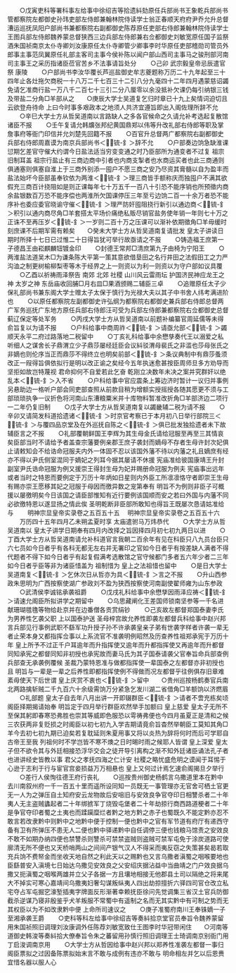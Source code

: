 <!-- { "loadSidebar": true } -->
　　○戊寅吏科等署科事左给事中徐绍吉等拾遗紏劾原任兵部尚书王象乾兵部尚书管都察院左都御史孙玮吏部左侍郎兼翰林院侍读学士翁正春顺天府府尹乔允升总督漕运巡抚凤阳户部尚书兼都察院右副都御史陈荐原任吏部右侍郎兼翰林院侍读学士王图兵部左侍郎魏养蒙总督狭西三边兵部左侍郎兼右佥都御史刘敏宽原任国子监祭酒朱国祯南京太仆寺卿刘汝康原任太仆寺卿管少卿事李时华原任吏部稽勋司管员外郎事主事范凤翼原任礼部主客司主事今侯补陈以闻户部山西司主事马之骏刑部河南司主事王之采历指诸臣莅官苦乡不法事请旨处分
　　○己卯  武宗毅皇帝忌辰遣官祭  康陵
　　○户部尚书李汝华覆长芦巡盐御史牟志夔题称万历二十九年起至三十四年止各灶拖欠商税一十八万二千七百三十二引八分九毫四十二年四月遇蒙慈诏蠲免请乞准商行盐一万八千二百七十三引二分八厘零以余没抵补欠课仍每引纳银三钱及带盐二分角□羊部从之　　○庚辰大学士吴道复乞归时章已十九上矣情词迫切且云欲登舟待命  上曰今时事多艰政本之地须人共济宜遵旨即出入阁佐理所辞不允
　　○辛巳大学士方从哲吴道南以言路缺人之多各官候命之久请允补考选起复散馆诸臣不报
　　○壬午复请允韩爌张邦纪黄国鼎郑以伟等升改礼部右侍郎等职及掌詹事府等衙门印信并允刘楚先回籍不报
　　○百官升总督两广都察院右副都御史兵部右侍郎周嘉谟为南京兵部尚书＜锍-釒＞辞不允
　　○户部奏边饷急缺淮课愆期乞差官守催大约谓今日盐法适当穷变变通之时乃臣部所为通变者不过复  祖宗旧制耳盖  祖宗行盐止有三商边商中引者也内商支掣者也水商运买者也此三商通则俱通塞则俱塞自淮上于三商外别添一囤户不愿三商之安乃尽资其膏髓以自为盈丰而盐法始坏今臣部虽奉钦依为两淮＜锍-釒＞理三商皆手额称庆而独囤户不满其欲假充三商百计挠阻如是则正课每年七十万五千一百八十引恐不能序销也所预徵内商余盐银数百万恐不能序偿也两淮所欠国课停压三年至亏边饷二百一十余万者恐不能序补也委应委官晓谕守催＜锍-釒＞理严防奸囤阻挠行新引以通边商＜锍-釒＞积引以通内商尽角□羊套搭太平场价痛绝私贩尽销官盐务使年销一年则七十万之正诛不至再压岁＜锍-釒＞一岁则二百十万之压课可以渐补依期徵角□羊毋缓时刻庶课不后期军需有赖矣　　○癸未大学士方从哲吴道南复请批发  皇太子讲读日期时所择十七日已过惟二十日得旨犹可举行故亟请之不报
　　○铸造福王庶第一子德昌王由崧麒麟钮镀金印
　　○封德王常邦□清庶第九子由椅为宁阳王
　　○两淮盐法道吴木□为谦条陈大平第一策其意欲借垦田之名行井田之法假田工之力严沟洫之制更树榆柳梨枣等木于经界之上一则资以为利一则资以为守户部如议具覆
　　○乙酉以祈祷雨泽祭告  南郊  北郊  社稷  山川风云雷雨坛  护国济民神应龙王之神  太岁之神  东岳庙收回脯□月右皿□果酒颁赐二辅臣三卓
　　○追赠原任太子少保礼部尚书兼东阁大学士赠太子太保于慎行为光禄大夫以其子中书舍人纬考满进阶也
　　○以原任都察院左副都御史许弘纲为都察院右都御史兼兵部右侍郎总督两广军务巡抚广东地方原任兵部右侍郎汪可受为兵部左侍郎兼都察院右佥都御史总督蓟辽保定等处军务
　　○丙戌大学士方从哲吴道南以前题补编纂官周延儒等未得俞旨复以为请不报
　　○户科给事中商周祚＜锍-釒＞请亟允部＜锍-釒＞蠲顺天永平二府过路落地二税留中
　　○丁亥礼科给事中余懋孳奏代王以溺爱之私听细人之谋舍长子鼎渭立少子鼎莎屡经廷臣会议紏驳渭母裴氏之非滥也莎母张氏之非嫡也则伦序当正而鼎莎不得终立也明矣前部＜锍-釒＞条议典制中有鼎莎蚤须改正一叚得旨俱依拟行是明以改正谕之矣经今五年执迷愈甚按臣周师旦多方劝导而坚拒如故岂特蔑视  君命抑何不自爱若此乞奋  乾刚立决数年未决之案并究群奸以绝乱本＜锍-釒＞入不省
　　○户科给事中官应震条上筹边济时暂计一议归并事例另悬助边一格听户部会同吏部查照从前款目稍为增额实授摇授各随其愿更不须与工部琐琐执争一议折色将河南山东漕粮粟米并十库物料暂准改折角□羊部济边二项行一二年仍复旧制
　　○戊子大学士方从哲吴道南复以蠲畿辅二税为请不报
　　○辛卯又请简发科道拾遗诸＜锍-釒＞时京官考察已于本月初八日举行部院三＜锍-釒＞与覆四品京堂及在外巡抚自陈之＜锍-釒＞俱已批发独拾遗者未下故辅臣言之不报
　　○礼部覆朝鲜国王李辉为其生母金氏请给冠服至再至三其情哀矣臣部当时不请给予者盖查宗藩要例亲郡王庶子袭封而嫡母不存者生母许封次妃俱止请敕知会不给诰命冠服夫内外一体固不忍以该国外藩不待以内藩之礼且嫡庶有经亦不得以尹氏侧室混同于嫡妃之列耳今据其屡请不休援  宪庙准给彼国康靖王升封副室尹氏诰命冠服为例又援崇王得封生母为妃并赐册命冠服为例夫  宪庙事出远年或者当时之特恩而要例定于万历十年炳如日星则内外臣工所凛凛恪守者即崇王生母有赐亦崇王愿移其妃之冠服于母因而徼异数之宠第奉有  明旨不为例则非臣子可概援以屡徼明矣今日该国之请臣部惟知有近行要例该国顺而安之若曰外国与内藩不同必欲徼特恩以遂显扬之情此俟  圣明乾断非臣部所敢知也得旨王既屡次恳请姑准给与
　　明神宗显皇帝实录卷之五百五十五
　明神宗显皇帝实录卷之五百五十六
　　万历四十五年四月乙未朔孟夏时享  太庙遣驸马万炜恭代
　　○大学士方从哲吴道南以  皇太子讲学日期奉有四月内改择之旨因择四月初七初九两日以进
　　○丁酉大学士方从哲吴道南请允补科道官言我朝二百余年有见在科臣只八九员台臣只六七员如今日者乎有各科无都无左右并无署印之官如今日者乎有按差缺人满者不得代题者不得下如今日者乎有起复假满考选散馆之官守候都门多者五六年少者二三年如今日者乎臣等非为诸臣惜盖为  祖制惜为  皇上之法祖惜也留中
　　○是日大学士吴道南复＜锍-釒＞乞休次日从哲亦为具＜锍-釒＞言之不报
　　○升山西参政朱思明为广西按察使湖广参政刘不盈为狭西按察使河南副使翟师雍为山东参政
　　○武清侯李诚铭承袭祖爵
　　○戊戌礼科给事中余懋孳因雨泽应祷＜锍-釒＞请速允阁臣所拟讲学之期留中
　　○乌思藏阐化王差国师锁南坚参等一千名进献珊瑚氆氇等物给赴京并在边番僧各贡赏绢钞
　　○己亥故左都督郑国泰妻李氏为男养性乞袭父职  上以国泰护送  圣母梓宫故允养性即袭左都督兵科给事中赵兴邦言兵部见行事例武职不繇军功升授子孙不许承袭皇亲子弟有世袭字样者许袭一辈无者止荣本身又都指挥佥事以上系流官不准袭明例昭然及历查养性祖郑承宪于万历十年  皇上所予不过正千户耳逾年而升指挥使又逾年而升都指挥使又再逾年而升都督同知承宪之都督同知非初授也承宪故而妻马氏为其子国泰请袭父官奉旨命兵部查例兵部查无承袭例覆候  圣裁乃蒙特恩准与做都指挥使一辈国泰之左都督亦非初授也且  明旨与一辈是一辈之后养性即都指挥使例不得做而况左都督乎往例俱存旧章难紊毋使天下后世谓  皇上庆赏不衷也＜锍-釒＞留中　　○贵州巡按杨鹤奏官兵南北两路擒斩贼二千九百六十余级需饷万分紧急乞发川湖二省借角□羊额饷以济燃眉
　　○礼部题  皇太子自去年八月出讲一开即辍群臣＜锍-釒＞请者不啻充栋矣顷阁臣择期揭请始奉  明旨定于四月举行群臣欢然举手加额曰  皇上慈爱  皇太子无所不至保其躬即春寒恐弗胜也崇其等威即色服恐以雩祷弗便也今四月虽夏正是清和之候三农获两非复贬损之时阁臣以初七初九入学吉期请竟俞旨杳然举朝臣工莫知其角□羊今去初七初九期已迫矣若复耽延则朱夏用事又将以炎热为辞将何时而后可学耶自古帝王至我  列祖何时不学岂皆不寒不燠之日时晹时雨之候耶人皆谓  皇上深爱  皇太子但不欲令其与外廷相接恐浮华交会之徒开导引离构之渐不知外廷诸臣诵法孔子者也进讲经史皆教以事  君父之孝抚四海之仁计安  社稷之略忧盛危明之谟闻于耳惕于心逊于志利于行与宦官宫妾损益万万相悬也  皇上又何过计焉乞速俞阁揭旦夕举行
　　○差行人侯恂往德王府行丧礼
　　○巡按贵州御史杨鹤言乌撒道里本在黔中去川南叙州府一千一百五十里而遥所设同知一员既无一事管理亦无官舍可栖土官更无一人为之弹压自土知府安云龙物故后安咀旧与安效良争官夺印日相讐杀者二十年夷人无主盗贼蠭起者二十年绑掳军丁烧毁屯堡者二十年劫掠行商西路道梗者二十年是争官夺印者蜀之土夷也而蹂躏糜烂者黔之地方黔之赤子也蜀既久不能定黔亦忍不敢言若改隶黔中则黔中之地黔中便于控制一便也黔中之官有军节道有府厅有递西守备有卫有所弹压不患无人二便也黔中驿递黔中自任调停三便也钱粮马馆责之安效良不敢不如期办纳四便也禁讐杀则讐杀可禁禁盗贼则盗贼可禁军屯免于涂炭道路可使廓清无所不便也又天桥哨两山之间间产银气汉人不得采而夷反窃之失策甚矣曷若取充兵饷不费帑金而坐收天地自然之利此天以之赐黔也又言乌撒者滇蜀之咽喉要地也臣繇普安入滇境七日始达乌撒见安效良之父安绍庆据沾益中当曲靖之门户效良据乌撒又扼滇蜀之咽喉两雄并立父子各据一方且壤地相接无他郡县土司以隔绝之将来尾大不掉实可寒心嘉靖间乌撒夷妇奢勾谋叛纵夷人四出劫掠擅折六驿四司官仓改立私宅夺占军屯掘穵濠堑插夷字牌面反形渐著幸赖抚臣徐问先觉调集三省汉土官兵防御截杀逆谋乃寝非殷鉴乎犬羊叛服不常蜀中有遥制之名而无其实黔中有可制之势而无其权臣以为不如改隶黔中便  上命所司速议之
　　○庚子准蜀府南川王奉铢嫡一子至湘承袭王爵
　　○吏科等科左给事中徐绍吉等奏紏拾京堂官员奉旨令魏养蒙留用朱国祯照旧调理刘汝康调外任陈荐刘敏宽致仕王图李时华冠带闲住　　○河南等道御史韩浚等奏紏拾大僚奉旨令朱之蕃留用孙慎行照旧调理王士琦调南京别衙门用丁启浚调南京用
　　○大学士方从哲因给事中赵兴邦以郑养性准袭左都督一事归阁臣票拟之过因备陈票拟始末言不敢与成例有违亦不敢与  明命相左并乞以后恩赉宜惜名器以服人心
